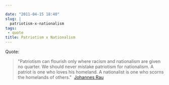 ```yaml
---

date: "2011-04-15 18:40"
slug: |
  patriotism-x-nationalism
tags:
 - quote
title: Patriotism x Nationalism
---
```


Quote:

> \"Patriotism can flourish only where racism and nationalism are given
> no quarter. We should never mistake patriotism for nationalism. A
> patriot is one who loves his homeland. A nationalist is one who scorns
> the homelands of others.\"  [Johannes
> Rau](https://secure.wikimedia.org/wikipedia/en/wiki/Johannes_Rau)
